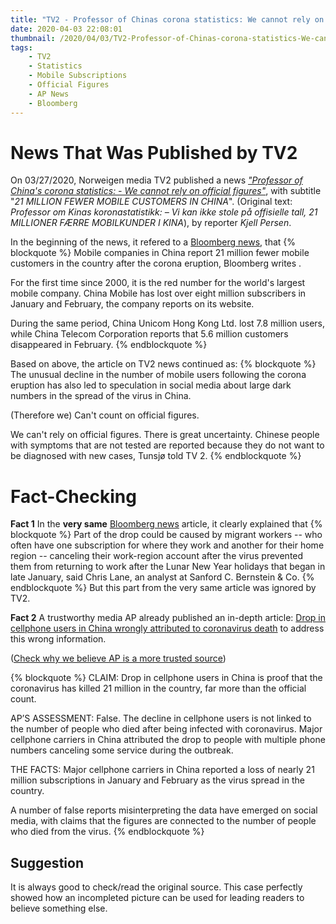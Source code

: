 ```yaml
---
title: "TV2 - Professor of Chinas corona statistics: We cannot rely on official figures"
date: 2020-04-03 22:08:01
thumbnail: /2020/04/03/TV2-Professor-of-Chinas-corona-statistics-We-cannot-rely-on-official-figures/Thumbnail.png
tags:
    - TV2
    - Statistics
    - Mobile Subscriptions
    - Official Figures
    - AP News
    - Bloomberg
---
```


# News That Was Published by TV2
On 03/27/2020, Norweigen media TV2 published a news *["Professor of China's corona statistics: - We cannot rely on official figures"](https://www.tv2.no/a/11327627/?fbclid=IwAR0NYtl34g0V4ZcgjQFkVUz8ZtVWFwYwrvcCosKcwM_nai920g0GrGgFinw)*, with subtitle "*21 MILLION FEWER MOBILE CUSTOMERS IN CHINA*". (Original text: *Professor om Kinas koronastatistikk: – Vi kan ikke stole på offisielle tall, 21 MILLIONER FÆRRE MOBILKUNDER I KINA*), by reporter *Kjell Persen*.

<!-- more -->

In the beginning of the news, it refered to a [Bloomberg news](https://www.bloomberg.com/news/articles/2020-03-23/china-s-mobile-carriers-lose-15-million-users-as-virus-bites), that
{% blockquote %}
Mobile companies in China report 21 million fewer mobile customers in the country after the corona eruption, Bloomberg writes .

For the first time since 2000, it is the red number for the world's largest mobile company. China Mobile has lost over eight million subscribers in January and February, the company reports on its website.

During the same period, China Unicom Hong Kong Ltd. lost 7.8 million users, while China Telecom Corporation reports that 5.6 million customers disappeared in February.
{% endblockquote %}

Based on above, the article on TV2 news continued as:
{% blockquote %}
The unusual decline in the number of mobile users following the corona eruption has also led to speculation in social media about large dark numbers in the spread of the virus in China.

(Therefore we) Can't count on official figures.

We can't rely on official figures. There is great uncertainty. Chinese people with symptoms that are not tested are reported because they do not want to be diagnosed with new cases, Tunsjø told TV 2.
{% endblockquote %}

# Fact-Checking
**Fact 1** 
In the **very same** [Bloomberg news](https://www.bloomberg.com/news/articles/2020-03-23/china-s-mobile-carriers-lose-15-million-users-as-virus-bites) article, it clearly explained that
{% blockquote %}
Part of the drop could be caused by migrant workers -- who often have one subscription for where they work and another for their home region -- canceling their work-region account after the virus prevented them from returning to work after the Lunar New Year holidays that began in late January, said Chris Lane, an analyst at Sanford C. Bernstein & Co.
{% endblockquote %}
But this part from the very same article was ignored by TV2.

**Fact 2**
A trustworthy media AP already published an in-depth article: [Drop in cellphone users in China wrongly attributed to coronavirus death](https://apnews.com/afs:Content:8717250566) to address this wrong information.

([Check why we believe AP is a more trusted source](/about))

{% blockquote %}
CLAIM: Drop in cellphone users in China is proof that the coronavirus has killed 21 million in the country, far more than the official count.

AP’S ASSESSMENT: False. The decline in cellphone users is not linked to the number of people who died after being infected with coronavirus. Major cellphone carriers in China attributed the drop to people with multiple phone numbers canceling some service during the outbreak.

THE FACTS: Major cellphone carriers in China reported a loss of nearly 21 million subscriptions in January and February as the virus spread in the country.

A number of false reports misinterpreting the data have emerged on social media, with claims that the figures are connected to the number of people who died from the virus.
{% endblockquote %}

## Suggestion
It is always good to check/read the original source. This case perfectly showed how an incompleted picture can be used for leading readers to believe something else.   